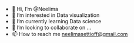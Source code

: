 - 👋 Hi, I’m @Neelima
- 👀 I’m interested in Data visualization
- 🌱 I’m currently learning Data science
- 💞️ I’m looking to collaborate on ... 
- 📫 How to reach me neelimasettioff@gmail.com

<!---
Neelimasetti/Neelimasetti is a ✨ special ✨ repository because its `README.md` (this file) appears on your GitHub profile.
You can click the Preview link to take a look at your changes.
--->
